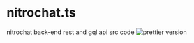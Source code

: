 # nitrochat.ts
nitrochat back-end rest and gql api src code
![prettier version](https://img.shields.io/badge/express-4.18.2-brightgreen)

